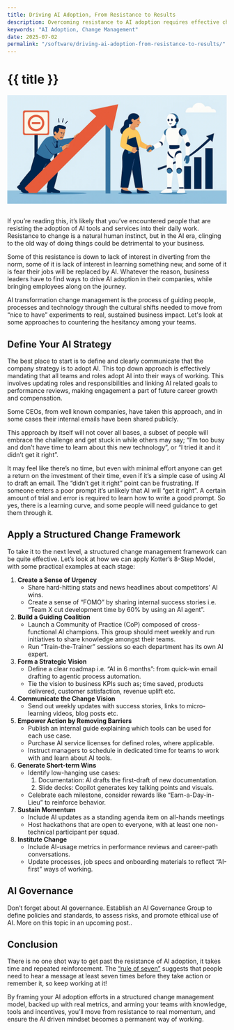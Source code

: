 ```yaml
---
title: Driving AI Adoption, From Resistance to Results
description: Overcoming resistance to AI adoption requires effective change management.
keywords: "AI Adoption, Change Management"
date: 2025-07-02
permalink: "/software/driving-ai-adoption-from-resistance-to-results/"
---
```


# {{ title }} 

<img src="/content-software/images/driving-ai-adoption.webp" alt="Driving AI Adoption, From Resistance to Results" class="article-image-primary" style="max-width: 100%; margin-bottom: 1em; float:none; padding:0;" />

If you’re reading this, it’s likely that you’ve encountered people that are resisting the adoption of AI tools and services into their daily work. Resistance to change is a natural human instinct, but in the AI era, clinging to the old way of doing things could be detrimental to your business.

Some of this resistance is down to lack of interest in diverting from the norm, some of it is lack of interest in learning something new, and some of it is fear their jobs will be replaced by AI. Whatever the reason, business leaders have to find ways to drive AI adoption in their companies, while bringing employees along on the journey.

AI transformation change management is the process of guiding people, processes and technology through the cultural shifts needed to move from “nice to have” experiments to real, sustained business impact. Let's look at some approaches to countering the hesitancy among your teams.

## Define Your AI Strategy

The best place to start is to define and clearly communicate that the company strategy is to adopt AI. This top down approach is effectively mandating that all teams and roles adopt AI into their ways of working. This involves updating roles and responsibilities and linking AI related goals to performance reviews, making engagement a part of future career growth and compensation.

Some CEOs, from well known companies, have taken this approach, and in some cases their internal emails have been shared publicly.

This approach by itself will not cover all bases, a subset of people will embrace the challenge and get stuck in while others may say; “I’m too busy and don’t have time to learn about this new technology”, or “I tried it and it didn’t get it right”. 

It may feel like there’s no time, but even with minimal effort anyone can get a return on the investment of their time, even if it’s a simple case of using AI to draft an email. The “didn’t get it right” point can be frustrating. If someone enters a poor prompt it’s unlikely that AI will “get it right”. A certain amount of trial and error is required to learn how to write a good prompt. So yes, there is a learning curve, and some people will need guidance to get them through it.

## Apply a Structured Change Framework

To take it to the next level, a structured change management framework can be quite effective. Let’s look at how we can apply Kotter’s 8-Step Model, with some practical examples at each stage:

1. **Create a Sense of Urgency**  
   * Share hard-hitting stats and news headlines about competitors’ AI wins.   
   * Create a sense of “FOMO” by sharing internal success stories i.e. “Team X cut development time by 60% by using an AI agent”.  
2. **Build a Guiding Coalition**  
   * Launch a Community of Practice (CoP) composed of cross-functional AI champions. This group should meet weekly and run initiatives to share knowledge amongst their teams.  
   * Run “Train-the-Trainer” sessions so each department has its own AI expert.  
3. **Form a Strategic Vision**  
   * Define a clear roadmap i.e. “AI in 6 months”: from quick-win email drafting to agentic process automation.   
   * Tie the vision to business KPIs such as; time saved, products delivered, customer satisfaction, revenue uplift etc.  
4. **Communicate the Change Vision**   
   * Send out weekly updates with success stories, links to micro-learning videos, blog posts etc.   
5. **Empower Action by Removing Barriers**  
   * Publish an internal guide explaining which tools can be used for each use case.
   * Purchase AI service licenses for defined roles, where applicable.  
   * Instruct managers to schedule in dedicated time for teams to work with and learn about AI tools.
6. **Generate Short-term Wins**   
   * Identify low-hanging use cases:  
     1. Documentation: AI drafts the first-draft of new documentation.   
     2. Slide decks: Copilot generates key talking points and visuals.   
   * Celebrate each milestone, consider rewards like “Earn-a-Day-in-Lieu” to reinforce behavior.  
7. **Sustain Momentum**   
   * Include AI updates as a standing agenda item on all-hands meetings  
   * Host hackathons that are open to everyone, with at least one non-technical participant per squad.   
8. **Institute Change**  
   * Include AI-usage metrics in performance reviews and career-path conversations.   
   * Update processes, job specs and onboarding materials to reflect “AI-first” ways of working.

## AI Governance

Don’t forget about AI governance. Establish an AI Governance Group to define policies and standards, to assess risks, and promote ethical use of AI. 
More on this topic in an upcoming post..

## Conclusion

There is no one shot way to get past the resistance of AI adoption, it takes time and repeated reinforcement. The [“rule of seven”](https://classroomtocorporate.com/2023/10/22/rule-of-7-the-science-of-effective-learning-and-the-value-of-patience/) suggests that people need to hear a message at least seven times before they take action or remember it, so keep working at it!

By framing your AI adoption efforts in a structured change management model, backed up with real metrics, and arming your teams with knowledge, tools and incentives, you’ll move from resistance to real momentum, and ensure the AI driven mindset becomes a permanent way of working.

<div id="comments" class="comments"></div>